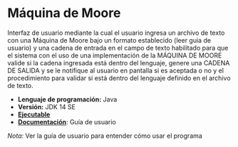 # Máquina de Moore
Interfaz de usuario mediante la cual el usuario ingresa un archivo de texto con una Máquina de Moore bajo un formato establecido (leer guia de usuario) y una cadena de entrada en el campo de texto habilitado para que el sistema con el uso de una implementación de la MÁQUINA DE MOORE valide si la cadena ingresada está dentro del lenguaje, genere una CADENA DE SALIDA y se le notifique al usuario en pantalla si es aceptada o no y el procedimiento para validar si está dentro del lenguaje definido en el archivo de texto.
- __Lenguaje de programación:__ Java
- __Versión:__ JDK 14 SE
- [__Ejecutable__](https://github.com/ferwiis/java-maquina_moore/tree/main/MaquinaMoore/dist)
- [__Documentación__](https://github.com/ferwiis/java-maquina_moore/tree/main/MaquinaMoore/docs): Guía de usuario

*Nota:* Ver la guía de usuario para entender cómo usar el programa
